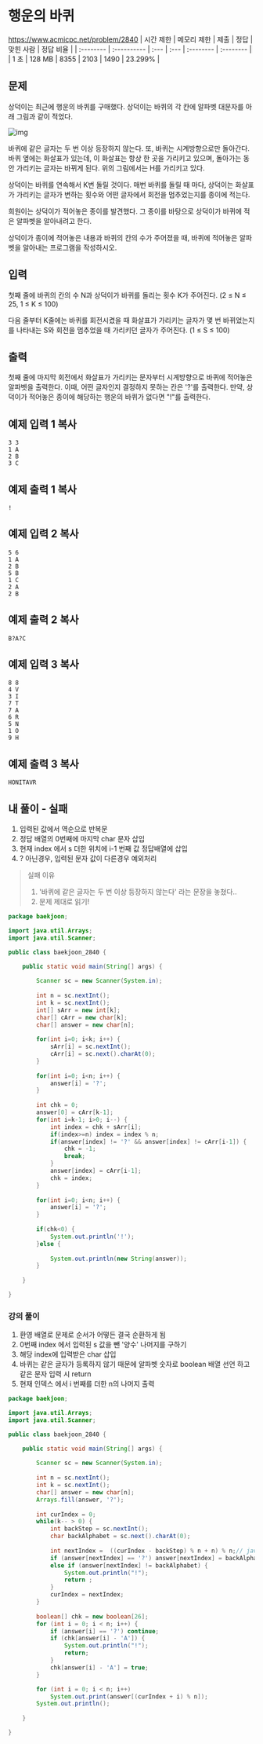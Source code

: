 # 행운의 바퀴   
https://www.acmicpc.net/problem/2840
| 시간 제한 | 메모리 제한 | 제출 | 정답 | 맞힌 사람 | 정답 비율 |
| :-------- | :---------- | :--- | :--- | :-------- | :-------- |
| 1 초      | 128 MB      | 8355 | 2103 | 1490      | 23.299%   |

## 문제

상덕이는 최근에 행운의 바퀴를 구매했다. 상덕이는 바퀴의 각 칸에 알파벳 대문자를 아래 그림과 같이 적었다.

![img](https://upload.acmicpc.net/d8130f7d-f2a8-4317-9b5c-0f189a661365/-/preview/)

바퀴에 같은 글자는 두 번 이상 등장하지 않는다. 또, 바퀴는 시계방향으로만 돌아간다. 바퀴 옆에는 화살표가 있는데, 이 화살표는 항상 한 곳을 가리키고 있으며, 돌아가는 동안 가리키는 글자는 바뀌게 된다. 위의 그림에서는 H를 가리키고 있다.

상덕이는 바퀴를 연속해서 K번 돌릴 것이다. 매번 바퀴를 돌릴 때 마다, 상덕이는 화살표가 가리키는 글자가 변하는 횟수와 어떤 글자에서 회전을 멈추었는지를 종이에 적는다.

희원이는 상덕이가 적어놓은 종이를 발견했다. 그 종이를 바탕으로 상덕이가 바퀴에 적은 알파벳을 알아내려고 한다.

상덕이가 종이에 적어놓은 내용과 바퀴의 칸의 수가 주어졌을 때, 바퀴에 적어놓은 알파벳을 알아내는 프로그램을 작성하시오.

## 입력

첫째 줄에 바퀴의 칸의 수 N과 상덕이가 바퀴를 돌리는 횟수 K가 주어진다. (2 ≤ N ≤ 25, 1 ≤ K ≤ 100)

다음 줄부터 K줄에는 바퀴를 회전시켰을 때 화살표가 가리키는 글자가 몇 번 바뀌었는지를 나타내는 S와 회전을 멈추었을 때 가리키던 글자가 주어진다. (1 ≤ S ≤ 100)

## 출력

첫째 줄에 마지막 회전에서 화살표가 가리키는 문자부터 시계방향으로 바퀴에 적어놓은 알파벳을 출력한다. 이때, 어떤 글자인지 결정하지 못하는 칸은 '?'를 출력한다. 만약, 상덕이가 적어놓은 종이에 해당하는 행운의 바퀴가 없다면 "!"를 출력한다. 

## 예제 입력 1 복사

```
3 3
1 A
2 B
3 C
```

## 예제 출력 1 복사

```
!
```

## 예제 입력 2 복사

```
5 6
1 A
2 B
5 B
1 C
2 A
2 B
```

## 예제 출력 2 복사

```
B?A?C
```

## 예제 입력 3 복사

```
8 8
4 V
3 I
7 T
7 A
6 R
5 N
1 O
9 H
```

## 예제 출력 3 복사

```
HONITAVR
```



## 내 풀이 - 실패

1. 입력된 값에서 역순으로 반복문 
2. 정답 배열의 0번째에 마지막 char 문자 삽입
3. 현재 index 에서 s 더한 위치에 i-1 번째 값 정답배열에 삽입
4. ? 아닌경우, 입력된 문자 값이 다른경우 예외처리

> 실패 이유
>
> 1. '바퀴에 같은 글자는 두 번 이상 등장하지 않는다' 라는 문장을 놓쳤다..
> 2. 문제 제대로 읽기!

```java
package baekjoon;

import java.util.Arrays;
import java.util.Scanner;

public class baekjoon_2840 {

	public static void main(String[] args) {
		
		Scanner sc = new Scanner(System.in);
		
		int n = sc.nextInt();
		int k = sc.nextInt();
		int[] sArr = new int[k];
		char[] cArr = new char[k];
		char[] answer = new char[n];
		
		for(int i=0; i<k; i++) {
			sArr[i] = sc.nextInt();
			cArr[i] = sc.next().charAt(0);
		}
		
		for(int i=0; i<n; i++) {
			answer[i] = '?';
		}
		
		int chk = 0;
		answer[0] = cArr[k-1];
		for(int i=k-1; i>0; i--) {
			int index = chk + sArr[i];
			if(index>=n) index = index % n;
			if(answer[index] != '?' && answer[index] != cArr[i-1]) {
				chk = -1;
				break;
			}
			answer[index] = cArr[i-1];
			chk = index;
		}
		
		for(int i=0; i<n; i++) {
			answer[i] = '?';
		}
		
		if(chk<0) {
			System.out.println('!');
		}else {
			
			System.out.println(new String(answer));
		}
		
	}

}
```



### 강의 풀이

1. 환영 배열로 문제로 순서가 어떻든 결국 순환하게 됨
2. 0번째 index 에서 입력된 s 값을 뺀 '양수' 나머지를 구하기
3. 해당 index에 입력받은 char 삽입
4. 바퀴는 같은 글자가 등록하지 않기 때문에 알파벳 숫자로 boolean 배열 선언 하고 같은 문자 입력 시 return
5. 현재 인덱스 에서 i 번째를 더한 n의 나머지 출력

```java
package baekjoon;

import java.util.Arrays;
import java.util.Scanner;

public class baekjoon_2840 {

	public static void main(String[] args) {
		
		Scanner sc = new Scanner(System.in);
		
		int n = sc.nextInt();
		int k = sc.nextInt();
		char[] answer = new char[n];
		Arrays.fill(answer, '?');
		
		int curIndex = 0;
		while(k-- > 0) {
			int backStep = sc.nextInt();
	        char backAlphabet = sc.next().charAt(0);
			
			int nextIndex =  ((curIndex - backStep) % n + n) % n;// java 에서 음수 예외처리를 위해 n을 더하고 다시 나머지를 구해줌
			if (answer[nextIndex] == '?') answer[nextIndex] = backAlphabet;
            else if (answer[nextIndex] != backAlphabet) {
                System.out.println("!");
                return ;
            }
            curIndex = nextIndex;
		}
		
		boolean[] chk = new boolean[26];
        for (int i = 0; i < n; i++) {
            if (answer[i] == '?') continue;
            if (chk[answer[i] - 'A']) {
                System.out.println("!");
                return;
            }
            chk[answer[i] - 'A'] = true;
        }

        for (int i = 0; i < n; i++)
            System.out.print(answer[(curIndex + i) % n]);
        System.out.println();
		
	}

}

```

